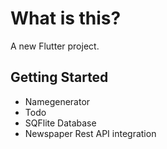# What is this?

A new Flutter project.

## Getting Started

- Namegenerator
- Todo
- SQFlite Database
- Newspaper Rest API integration
